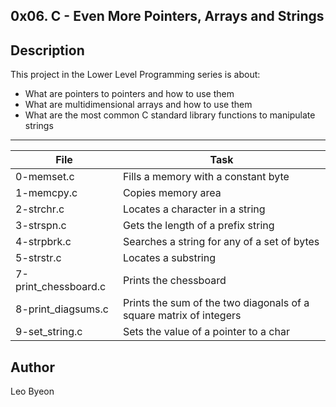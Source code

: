 0x06. C - Even More Pointers, Arrays and Strings
---
## Description

This project in the Lower Level Programming series is about:

* What are pointers to pointers and how to use them
* What are multidimensional arrays and how to use them
* What are the most common C standard library functions to manipulate strings


---
File|Task
---|---
0-memset.c | Fills a memory with a constant byte
1-memcpy.c | Copies memory area
2-strchr.c | Locates a character in a string
3-strspn.c | Gets the length of a prefix string
4-strpbrk.c | Searches a string for any of a set of bytes
5-strstr.c | Locates a substring
7-print_chessboard.c | Prints the chessboard
8-print_diagsums.c | Prints the sum of the two diagonals of a square matrix of integers
9-set_string.c | Sets the value of a pointer to a char


## Author
Leo Byeon
